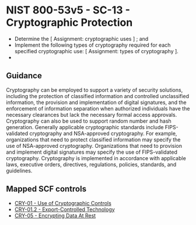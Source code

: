 # NIST 800-53v5 - SC-13 - Cryptographic Protection
- Determine the \[ Assignment: cryptographic uses \] ; and
- Implement the following types of cryptography required for each specified cryptographic use: \[ Assignment: types of cryptography \].
- 
## Guidance
Cryptography can be employed to support a variety of security solutions, including the protection of classified information and controlled unclassified information, the provision and implementation of digital signatures, and the enforcement of information separation when authorized individuals have the necessary clearances but lack the necessary formal access approvals. Cryptography can also be used to support random number and hash generation. Generally applicable cryptographic standards include FIPS-validated cryptography and NSA-approved cryptography. For example, organizations that need to protect classified information may specify the use of NSA-approved cryptography. Organizations that need to provision and implement digital signatures may specify the use of FIPS-validated cryptography. Cryptography is implemented in accordance with applicable laws, executive orders, directives, regulations, policies, standards, and guidelines.
## Mapped SCF controls
- [CRY-01 - Use of Cryptographic Controls](../scf/cry-01-useofcryptographiccontrols.md)
- [CRY-01.2 - Export-Controlled Technology](../scf/cry-012-export-controlledtechnology.md)
- [CRY-05 - Encrypting Data At Rest](../scf/cry-05-encryptingdataatrest.md)